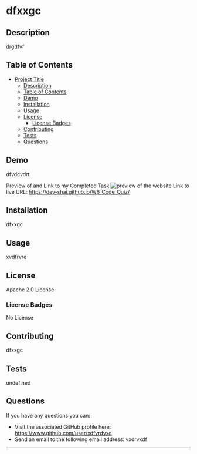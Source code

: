 # dfxxgc

  ## Description
  drgdfvf
  
  ## Table of Contents
  - [Project Title](#project-title)
    - [Description](#description)
    - [Table of Contents](#table-of-contents)
    - [Demo](#Demo)
    - [Installation](#installation)
    - [Usage](#usage)
    - [License](#license)
      - [License Badges](#license-badges)
    - [Contributing](#contributing)
    - [Tests](#tests)
    - [Questions](#questions)
  
  ## Demo
  dfvdcvdrt
  
  Preview of and Link to my Completed Task
  ![preview of the website](./W6_Screenshot_Submission.png)
  Link to live URL: https://dev-shai.github.io/W6_Code_Quiz/
  
  ## Installation
  dfxxgc
  
  ## Usage
  xvdfrvre
  
  ## License
  Apache 2.0 License
  
  ### License Badges
  No License

  ## Contributing
  dfxxgc
  
  ## Tests
  undefined
  
  ## Questions
  If you have any questions you can:
  -  Visit the associated GitHub profile here: https://www.github.com/user/xdfvrdvxd
  -  Send an email to the following email address: vxdrvxdf
  ---  
